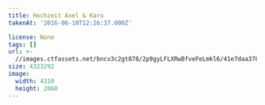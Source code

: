 ```yaml
---
title: Hochzeit Axel & Karo
takenAt: '2016-06-10T12:26:37.000Z'

license: None
tags: []
url: >-
  //images.ctfassets.net/bncv3c2gt878/2p9gyLFLXRwBfveFeLmkl6/41e7daa378b9615954dd14d64aa006a2/hochzeit-axel--karo_28099965391_o
size: 4323292
image:
  width: 4310
  height: 2868
---
```

